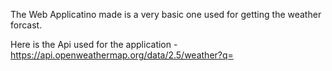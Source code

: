 The Web Applicatino made is a very basic one used for getting the weather forcast. 

Here is the Api used for the application - https://api.openweathermap.org/data/2.5/weather?q=
